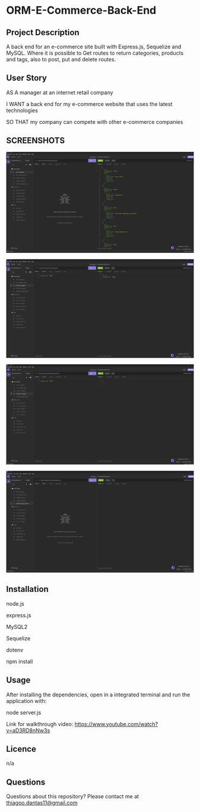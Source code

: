 # ORM-E-Commerce-Back-End

## Project Description

A back end for an e-commerce site built with Express.js, Sequelize and MySQL. Where it is possible to Get routes to return categories, products and tags, also to post, put and delete routes.

## User Story

AS A manager at an internet retail company

I WANT a back end for my e-commerce website that uses the latest technologies

SO THAT my company can compete with other e-commerce companies

## SCREENSHOTS

![Note Take](https://github.com/Dantas11/ORM-E-Commerce-Back-End/blob/main/assets/images/OMR-1.png)

![Note Take](https://github.com/Dantas11/ORM-E-Commerce-Back-End/blob/main/assets/images/ORM-2.png)

![Note Take](https://github.com/Dantas11/ORM-E-Commerce-Back-End/blob/main/assets/images/ORM-3.png
)

![Note Take](https://github.com/Dantas11/ORM-E-Commerce-Back-End/blob/main/assets/images/ORM-4.png)

## Installation

node.js

express.js

MySQL2

Sequelize

dotenv

npm install

## Usage

After installing the dependencies, open in a integrated terminal and run the application with:

node server.js

Link for walkthrough video: https://www.youtube.com/watch?v=aD3RD8nNw3s 

## Licence

n/a

## Questions

Questions about this repository? Please contact me at thiagoo.dantas11@gmail.com

